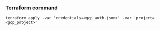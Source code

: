 ### Terraform command
```shell
terraform apply -var 'credentials=<gcp_auth.json>' -var 'project=<gcp_project>'
```
